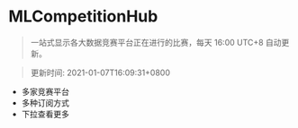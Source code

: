 # MLCompetitionHub

> 一站式显示各大数据竞赛平台正在进行的比赛，每天 16:00 UTC+8 自动更新。
  
> 更新时间: 2021-01-07T16:09:31+0800 

* 多家竞赛平台
* 多种订阅方式
* 下拉查看更多